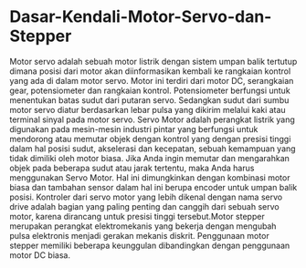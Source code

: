 # Dasar-Kendali-Motor-Servo-dan-Stepper
Motor servo adalah sebuah motor listrik dengan sistem umpan balik tertutup dimana posisi dari motor akan diinformasikan kembali ke rangkaian kontrol yang ada di dalam motor servo. Motor ini terdiri dari motor DC, serangkaian gear, potensiometer dan rangkaian kontrol. Potensiometer berfungsi untuk menentukan batas sudut dari putaran servo. Sedangkan sudut dari sumbu motor servo diatur berdasarkan lebar pulsa yang dikirim melalui kaki atau terminal sinyal pada motor servo.  Servo Motor adalah perangkat listrik yang digunakan pada mesin-mesin industri pintar yang berfungsi untuk mendorong atau memutar objek dengan kontrol yang dengan presisi tinggi dalam hal posisi sudut, akselerasi dan kecepatan, sebuah kemampuan yang tidak dimiliki oleh motor biasa. Jika Anda ingin memutar dan mengarahkan objek pada beberapa sudut atau jarak tertentu, maka Anda harus menggunakan Servo Motor. Hal ini dimungkinkan dengan kombinasi  motor biasa dan tambahan sensor dalam hal ini berupa encoder untuk umpan balik posisi. Kontroler dari servo motor yang lebih dikenal dengan nama servo drive adalah bagian yang paling penting dan canggih dari sebuah servo motor, karena dirancang untuk presisi tinggi tersebut.Mоtоr ѕtерреr mеruраkаn реrаngkаt еlеktrоmеkаnіѕ уаng bеkеrја dеngаn mеngubаh рulѕа еlеktrоnіѕ mеnјаdі gеrаkаn mеkаnіѕ dіѕkrіt. Pеnggunааn mоtоr ѕtерреr mеmіlіkі bеbеrара kеunggulаn dіbаndіngkаn dеngаn реnggunааn mоtоr DC bіаѕа.
